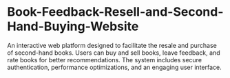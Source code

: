 # Book-Feedback-Resell-and-Second-Hand-Buying-Website
An interactive web platform designed to facilitate the resale and purchase of second-hand books. Users can buy and sell books, leave feedback, and rate books for better recommendations. The system includes secure authentication, performance optimizations, and an engaging user interface.
